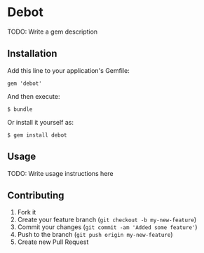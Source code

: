 # Debot

TODO: Write a gem description

## Installation

Add this line to your application's Gemfile:

    gem 'debot'

And then execute:

    $ bundle

Or install it yourself as:

    $ gem install debot

## Usage

TODO: Write usage instructions here

## Contributing

1. Fork it
2. Create your feature branch (`git checkout -b my-new-feature`)
3. Commit your changes (`git commit -am 'Added some feature'`)
4. Push to the branch (`git push origin my-new-feature`)
5. Create new Pull Request
